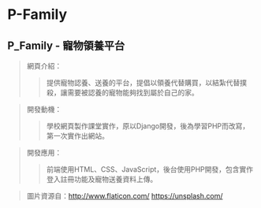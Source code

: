 # P-Family
P_Family - 寵物領養平台
--------------------------
> 網頁介紹：
>> 提供寵物認養、送養的平台，提倡以領養代替購買，以結紮代替撲殺，讓需要被認養的寵物能夠找到屬於自己的家。

> 開發動機：
>> 學校網頁製作課堂實作，原以Django開發，後為學習PHP而改寫，第一次實作出網站。


> 開發應用：
>> 前端使用HTML、CSS、JavaScript，後台使用PHP開發，包含實作登入註冊功能及寵物送養資料上傳。

> 圖片資源自：http://www.flaticon.com/ https://unsplash.com/
           
           
